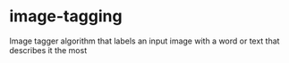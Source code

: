 # image-tagging
Image tagger algorithm that labels an input image with a word or text that describes it the most

